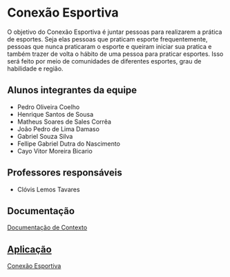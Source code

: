 # Conexão Esportiva

O objetivo do Conexão Esportiva é juntar pessoas para realizarem a prática de esportes. Seja elas pessoas que praticam esporte frequentemente, pessoas que nunca praticaram o esporte e queiram iniciar sua pratica e também trazer de volta o hábito de uma pessoa para praticar esportes. Isso será feito por meio de comunidades de diferentes esportes, grau de habilidade e região. 


## Alunos integrantes da equipe

* Pedro Oliveira Coelho  
* Henrique Santos de Sousa
* Matheus Soares de Sales Corrêa
* João Pedro de Lima Damaso
* Gabriel Souza Silva
* Fellipe Gabriel Dutra do Nascimento
* Cayo Vitor Moreira Bicario

## Professores responsáveis

* Clóvis Lemos Tavares

<h2>Documentação</h2> 

<a href="docs/Documentação do Projeto (1).md"> Documentação de Contexto

<h2>Aplicação</h2>

<a href="https://icei-puc-minas-pbe-ads-si.github.io/pbe-si-ads-2024-2-tiaw-t1-pbe-si-ads-2024-2-tiaw-t1-conexaoesport/"> Conexão Esportiva
